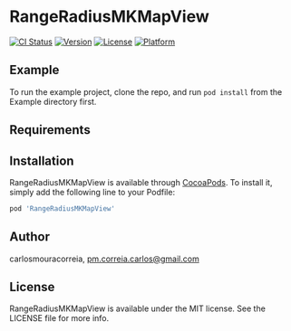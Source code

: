 # RangeRadiusMKMapView

[![CI Status](http://img.shields.io/travis/carlosmouracorreia/RangeRadiusMKMapView.svg?style=flat)](https://travis-ci.org/carlosmouracorreia/RangeRadiusMKMapView)
[![Version](https://img.shields.io/cocoapods/v/RangeRadiusMKMapView.svg?style=flat)](http://cocoapods.org/pods/RangeRadiusMKMapView)
[![License](https://img.shields.io/cocoapods/l/RangeRadiusMKMapView.svg?style=flat)](http://cocoapods.org/pods/RangeRadiusMKMapView)
[![Platform](https://img.shields.io/cocoapods/p/RangeRadiusMKMapView.svg?style=flat)](http://cocoapods.org/pods/RangeRadiusMKMapView)

## Example

To run the example project, clone the repo, and run `pod install` from the Example directory first.

## Requirements

## Installation

RangeRadiusMKMapView is available through [CocoaPods](http://cocoapods.org). To install
it, simply add the following line to your Podfile:

```ruby
pod 'RangeRadiusMKMapView'
```

## Author

carlosmouracorreia, pm.correia.carlos@gmail.com

## License

RangeRadiusMKMapView is available under the MIT license. See the LICENSE file for more info.
